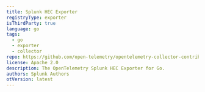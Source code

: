 ```yaml
---
title: Splunk HEC Exporter
registryType: exporter
isThirdParty: true
language: go
tags:
  - go
  - exporter
  - collector
repo: https://github.com/open-telemetry/opentelemetry-collector-contrib/tree/master/exporter/splunkhecexporter
license: Apache 2.0
description: The OpenTelemetry Splunk HEC Exporter for Go.
authors: Splunk Authors
otVersion: latest
---
```

